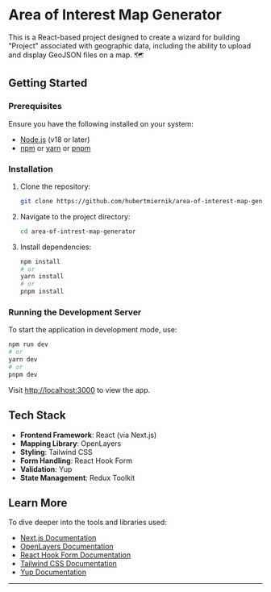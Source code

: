 
# Area of Interest Map Generator

This is a React-based project designed to create a wizard for building "Project" associated with geographic data, including the ability to upload and display GeoJSON files on a map. 🗺️

## Getting Started

### Prerequisites
Ensure you have the following installed on your system:
- [Node.js](https://nodejs.org) (v18 or later)
- [npm](https://www.npmjs.com/) or [yarn](https://yarnpkg.com/) or [pnpm](https://pnpm.io/)

### Installation
1. Clone the repository:
   ```bash
   git clone https://github.com/hubertmiernik/area-of-interest-map-generator
   ```
2. Navigate to the project directory:
   ```bash
   cd area-of-intrest-map-generator
   ```
3. Install dependencies:
   ```bash
   npm install
   # or
   yarn install
   # or
   pnpm install
   ```

### Running the Development Server
To start the application in development mode, use:
```bash
npm run dev
# or
yarn dev
# or
pnpm dev
```
Visit [http://localhost:3000](http://localhost:3000) to view the app.

## Tech Stack
- **Frontend Framework**: React (via Next.js)
- **Mapping Library**: OpenLayers
- **Styling**: Tailwind CSS
- **Form Handling**: React Hook Form
- **Validation**: Yup
- **State Management**: Redux Toolkit 

## Learn More
To dive deeper into the tools and libraries used:
- [Next.js Documentation](https://nextjs.org/docs)
- [OpenLayers Documentation](https://openlayers.org/)
- [React Hook Form Documentation](https://react-hook-form.com/)
- [Tailwind CSS Documentation](https://tailwindcss.com/)
- [Yup Documentation](https://github.com/jquense/yup)

---
